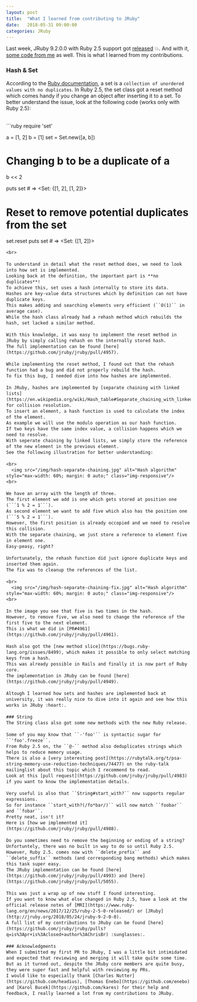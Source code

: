 ```yaml
---
layout: post
title:  "What I learned from contributing to JRuby"
date:   2018-05-31 09:00:00
categories: JRuby
---
```


Last week, JRuby 9.2.0.0 with Ruby 2.5 support got [released](http://jruby.org/2018/05/24/jruby-9-2-0-0) :boom:.
And with it, [some code from me](https://github.com/jruby/jruby/pulls?q=is%3Apr+is%3Aclosed+author%3AChrisBr) as well.
This is what I learned from my contributions.

### Hash & Set

According to the [Ruby documentation](https://ruby-doc.org/stdlib-2.5.1/libdoc/set/rdoc/Set.html), a set is a ```collection of unordered values with no duplicates```.
In Ruby 2.5, the set class got a reset method which comes handy if you change an object after inserting it to a set.
To better understand the issue, look at the following code (works only with Ruby 2.5):

<br>
```ruby
require 'set'

a = [1, 2]
b = [1]
set = Set.new([a, b])

# Changing b to be a duplicate of a
b << 2

puts set # => <Set: {[1, 2], [1, 2]}>

# Reset to remove potential duplicates from the set
set.reset
puts set # => <Set: {[1, 2]}>
```
<br>

To understand in detail what the reset method does, we need to look into how set is implemented.
Looking back at the definition, the important part is **no duplicates**!
To achieve this, set uses a hash internally to store its data.
Hashes are key-value data structures which by definition can not have duplicate keys.
This makes adding and searching elements very efficient (``O(1)`` in average case).
While the hash class already had a rehash method which rebuilds the hash, set lacked a similar method.

With this knowledge, it was easy to implement the reset method in JRuby by simply calling rehash on the internally stored hash.
The full implementation can be found [here](https://github.com/jruby/jruby/pull/4957).

While implementing the reset method, I found out that the rehash function had a bug and did not properly rebuild the hash.
To fix this bug, I needed dive into how hashes are implemented.

In JRuby, hashes are implemented by [separate chaining with linked lists](https://en.wikipedia.org/wiki/Hash_table#Separate_chaining_with_linked_lists) for collision resolution.
To insert an element, a hash function is used to calculate the index of the element.
As example we will use the modulo operation as our hash function.
If two keys have the same index value, a collision happens which we need to resolve.
With seperate chaining by linked lists, we simply store the reference of the new element in the previous element.
See the following illustration for better understanding:

<br>
  <img src="/img/hash-separate-chaining.jpg" alt="Hash algorithm" style="max-width: 60%; margin: 0 auto;" class="img-responsive"/>
<br>

We have an array with the length of three.
The first element we add is one which gets stored at position one (```1 % 2 = 1```).
As second element we want to add five which also has the position one (```5 % 2 = 1```).
However, the first position is already occopied and we need to resolve this collision.
With the separate chaining, we just store a reference to element five in element one.
Easy-peasy, right?

Unfortunately, the rehash function did just ignore duplicate keys and inserted them again.
The fix was to cleanup the references of the list.

<br>
  <img src="/img/hash-separate-chaining-fix.jpg" alt="Hash algorithm" style="max-width: 60%; margin: 0 auto;" class="img-responsive"/>
<br>

In the image you see that five is two times in the hash.
However, to remove five, we also need to change the reference of the first five to the next element.
This is what we did in [PR#4961](https://github.com/jruby/jruby/pull/4961).

Hash also got the [new method slice](https://bugs.ruby-lang.org/issues/8499), which makes it possible to only select matching keys from a hash.
This was already possible in Rails and finally it is now part of Ruby core.
The implementation in JRuby can be found [here](https://github.com/jruby/jruby/pull/4949).

Altough I learned how sets and hashes are implemented back at university, it was really nice to dive into it again and see how this works in JRuby :heart:.

### String
The String class also got some new methods with the new Ruby release.

Some of you may know that ``-'foo'`` is syntactic sugar for ``'foo'.freeze``.
From Ruby 2.5 on, the ``@-`` method also deduplicates strings which helps to reduce memory usage.
There is also a [very interesting post](https://rubytalk.org/t/psa-string-memory-use-reduction-techniques/74477) on the ruby-talk mailinglist about this topic which I recommend to read.
Look at this [pull request](https://github.com/jruby/jruby/pull/4983) if you want to know the implementation details.

Very useful is also that ``String#start_with?`` now supports regular expressions.
So for instance ``start_with?(/fo*bar/)`` will now match ``foobar`` and ``fobar``.
Pretty neat, isn't it?
Here is [how we implemented it](https://github.com/jruby/jruby/pull/4988).

Do you sometimes need to remove the beginning or ending of a string?
Unfortuntely, there was no built in way to do so until Ruby 2.5.
However, Ruby 2.5. comes now with ``delete_prefix`` and ``delete_suffix`` methods (and corresponding bang methods) which makes this task super easy.
The JRuby implementation can be found [here](https://github.com/jruby/jruby/pull/4993) and [here](https://github.com/jruby/jruby/pull/5055).

This was just a wrap up of new stuff I found interesting.
If you want to know what else changed in Ruby 2.5, have a look at the official release notes of [MRI](https://www.ruby-lang.org/en/news/2017/12/25/ruby-2-5-0-released/) or [JRuby](http://jruby.org/2018/05/24/jruby-9-2-0-0).
A full list of my contributions to JRuby can be found [here](https://github.com/jruby/jruby/pulls?q=is%3Apr+is%3Aclosed+author%3AChrisBr) :sunglasses:.

### Acknowledgments
When I submitted my first PR to JRuby, I was a little bit intimidated and expected that reviewing and merging it will take quite some time.
But as it turned out, despite the JRuby core members are quite busy, they were super fast and helpful with reviewing my PRs.
I would like to especially thank [Charles Nutter](https://github.com/headius), [Thomas Enebo](https://github.com/enebo) and [Karol Bucek](https://github.com/kares) for their help and feedback, I really learned a lot from my contributions to JRuby.
